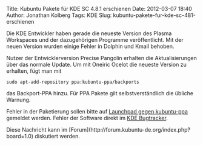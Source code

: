 Title: Kubuntu Pakete für KDE SC 4.8.1 erschienen
Date: 2012-03-07 18:40
Author: Jonathan Kolberg
Tags: KDE
Slug: kubuntu-pakete-fur-kde-sc-481-erschienen

Die KDE Entwickler haben gerade die neueste Version des Plasma
Workspaces und der dazugehörigen Programme veröffentlicht. Mit der neuen
Version wurden einige Fehler in Dolphin und Kmail behoben.

</p>
Nutzer der Entwicklerversion Precise Pangolin erhalten die
Aktualisierungen über das normale Update. Um mit Oneiric Ocelot die
neueste Version zu erhalten, fügt man mit

</p>
<!--break--><!--break-->

``` {.shell}
sudo apt-add-repository ppa:kubuntu-ppa/backports
```

das Backport-PPA hinzu. Für PPA Pakete gilt selbstverständlich die
übliche Warnung.

Fehler in der Paketierung sollen bitte auf [Launchpad gegen
kubuntu-ppa](https://bugs.launchpad.net/kubuntu-ppa) gemeldet werden.
Fehler der Software direkt im [KDE Bugtracker](http://bugs.kde.org/).

</p>
Diese Nachricht kann im
[Forum](http://forum.kubuntu-de.org/index.php?board=1.0) diskutiert
werden.

</p>

